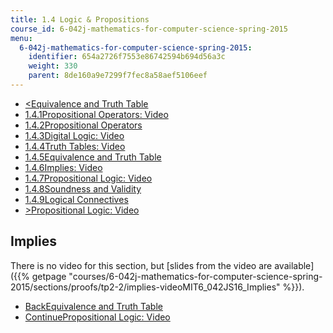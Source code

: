 ```yaml
---
title: 1.4 Logic & Propositions
course_id: 6-042j-mathematics-for-computer-science-spring-2015
menu:
  6-042j-mathematics-for-computer-science-spring-2015:
    identifier: 654a2726f7553e86742594b694d56a3c
    weight: 330
    parent: 8de160a9e7299f7fec8a58aef5106eef
---
```

*   [<Equivalence and Truth Table](/courses/electrical-engineering-and-computer-science/6-042j-mathematics-for-computer-science-spring-2015/proofs/tp2-2/vertical-b8b2711c0ce8)
*   [1.4.1Propositional Operators: Video](/courses/electrical-engineering-and-computer-science/6-042j-mathematics-for-computer-science-spring-2015/proofs/tp2-2)
*   [1.4.2Propositional Operators](/courses/electrical-engineering-and-computer-science/6-042j-mathematics-for-computer-science-spring-2015/proofs/tp2-2/vertical-e6ef70d76365)
*   [1.4.3Digital Logic: Video](/courses/electrical-engineering-and-computer-science/6-042j-mathematics-for-computer-science-spring-2015/proofs/tp2-2/digital-logic-video)
*   [1.4.4Truth Tables: Video](/courses/electrical-engineering-and-computer-science/6-042j-mathematics-for-computer-science-spring-2015/proofs/tp2-2/truth-tables-video)
*   [1.4.5Equivalence and Truth Table](/courses/electrical-engineering-and-computer-science/6-042j-mathematics-for-computer-science-spring-2015/proofs/tp2-2/vertical-b8b2711c0ce8)
*   [1.4.6Implies: Video](/courses/electrical-engineering-and-computer-science/6-042j-mathematics-for-computer-science-spring-2015/proofs/tp2-2/implies-video)
*   [1.4.7Propositional Logic: Video](/courses/electrical-engineering-and-computer-science/6-042j-mathematics-for-computer-science-spring-2015/proofs/tp2-2/propositional-logic-video)
*   [1.4.8Soundness and Validity](/courses/electrical-engineering-and-computer-science/6-042j-mathematics-for-computer-science-spring-2015/proofs/tp2-2/vertical-ed6030bda119)
*   [1.4.9Logical Connectives](/courses/electrical-engineering-and-computer-science/6-042j-mathematics-for-computer-science-spring-2015/proofs/tp2-2/vertical-a28e46f96fa1)
*   [\>Propositional Logic: Video](/courses/electrical-engineering-and-computer-science/6-042j-mathematics-for-computer-science-spring-2015/proofs/tp2-2/propositional-logic-video)

Implies
-------

There is no video for this section, but [slides from the video are available]({{% getpage "courses/6-042j-mathematics-for-computer-science-spring-2015/sections/proofs/tp2-2/implies-videoMIT6_042JS16_Implies" %}}).

*   [BackEquivalence and Truth Table](/courses/electrical-engineering-and-computer-science/6-042j-mathematics-for-computer-science-spring-2015/proofs/tp2-2/vertical-b8b2711c0ce8)
*   [ContinuePropositional Logic: Video](/courses/electrical-engineering-and-computer-science/6-042j-mathematics-for-computer-science-spring-2015/proofs/tp2-2/propositional-logic-video)